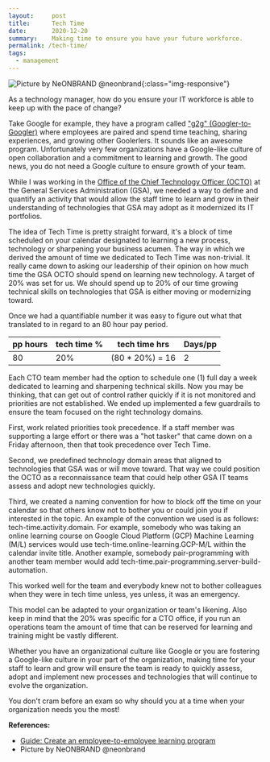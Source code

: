 ```yaml
---
layout:     post
title:      Tech Time
date:       2020-12-20
summary:    Making time to ensure you have your future workforce. 
permalink: /tech-time/
tags:
  - management
---
```


![Picture by NeONBRAND @neonbrand](https://richardbright.me/images/neonbrand-uEcSKKDB1pg-unsplash.jpg){:class="img-responsive"}

As a technology manager, how do you ensure your IT workforce is able to keep up with the pace of change? 

Take Google for example, they have a program called <a href="https://rework.withgoogle.com/guides/learning-development-employee-to-employee/steps/introduction/" target="_blank>">"g2g" (Googler-to-Googler)</a> where employees are paired and spend time teaching, sharing experiences, and growing other Goolerlers. It sounds like an awesome program. Unfortunately very few organizations have a Google-like culture of open collaboration and a commitment to learning and growth. The good news, you do not need a Google culture to ensure growth of your team. 

While I was working in the <a href="https://tech.gsa.gov/team/" target="_blank">Office of the Chief Technology Officer (OCTO)</a> at the General Services Administration (GSA), we needed a way to define and quantify an activity that would allow the staff time to learn and grow in their understanding of technologies that GSA may adopt as it modernized its IT portfolios. 

The idea of Tech Time is pretty straight forward, it's a block of time scheduled on your calendar designated to learning a new process, technology or sharpening your business acumen. The way in which we derived the amount of time we dedicated to Tech Time was non-trivial. It really came down to asking our leadership of their opinion on how much time the GSA OCTO should spend on learning new technology. A target of 20% was set for us. We should spend up to 20% of our time growing technical skills on technologies that GSA is either moving or modernizing toward. 

Once we had a quantifiable number it was easy to figure out what that translated to in regard to an 80 hour pay period. 

| pp hours | tech time % | tech time hrs| Days/pp |
| ----------- | ----------- | ----------- | ----------- |
| 80  | 20% | (80 * 20%) = 16 | 2

Each CTO team member had the option to schedule one (1) full day a week dedicated to learning and sharpening technical skills. Now you may be thinking, that can get out of control rather quickly if it is not monitored and priorities are not established. We ended up implemented a few guardrails to ensure the team focused on the right technology domains.  

First, work related priorities took precedence. If a staff member was supporting a large effort or there was a "hot tasker" that came down on a Friday afternoon, then that took precedence over Tech Time. 

Second, we predefined technology domain areas that aligned to technologies that GSA was or will move toward. That way we could position the OCTO as a reconnaissance team that could help other GSA IT teams assess and adopt new technologies quickly. 

Third, we created a naming convention for how to block off the time on your calendar so that others know not to bother you or could join you if interested in the topic. An example of the convention we used is as follows: tech-time.activity.domain. For example, somebody who was taking an online learning course on Google Cloud Platform (GCP) Machine Learning (M/L) services would use tech-time.online-learning.GCP-M/L within the calendar invite title. Another example, somebody pair-programming with another team member would add tech-time.pair-programming.server-build-automation. 

This worked well for the team and everybody knew not to bother colleagues when they were in tech time unless, yes unless, it was an emergency. 

This model can be adapted to your organization or team's likening. Also keep in mind that the 20% was specific for a CTO office, if you run an operations team the amount of time that can be reserved for learning and training might be vastly different.  

Whether you have an organizational culture like Google or you are fostering a Google-like culture in your part of the organization, making time for your staff to learn and grow will ensure the team is ready to quickly assess, adopt and implement new processes and technologies that will continue to 
evolve the organization. 

You don't cram before an exam so why should you at a time when your organization needs you the most! 

<strong>References:</strong>
<ul>
<li><a href="https://rework.withgoogle.com/guides/learning-development-employee-to-employee/steps/introduction/" target="_blank">Guide: Create an employee-to-employee learning program</a></li>
  <li>Picture by NeONBRAND @neonbrand</li>
  </ul>
